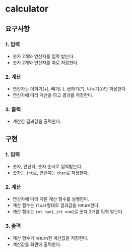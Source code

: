 # calculator

## 요구사항
### 1. 입력
- 숫자 2개와 연산자를 입력 받는다.
- 숫자 2개와 연산자를 따로 저장한다.

### 2. 계산
- 연산자는 더하기(+), 빼기(-), 곱하기(*), 나누기(/)만 허용한다.
- 연산자에 따라 계산을 하고 결과를 저장한다.

### 3. 출력
- 계산한 결과값을 출력한다.

## 구현
### 1. 입력
- 숫자, 연산자, 숫자 순서로 입력받는다.
- 숫자는 `int`로, 연산자는 `char`로 저장한다.

### 2. 계산
- 연산자에 다라 다른 계산 함수를 실행한다.
- 계산 함수는 `float`형태로 결과값을 return한다.
- 계산 함수는 `int num1`, `int num2`로 숫자 2개를 입력 받는다.

### 3. 출력
- 계산 함수가 return한 계산값을 저장한다.
- 계산값을 화면에 출력한다.
